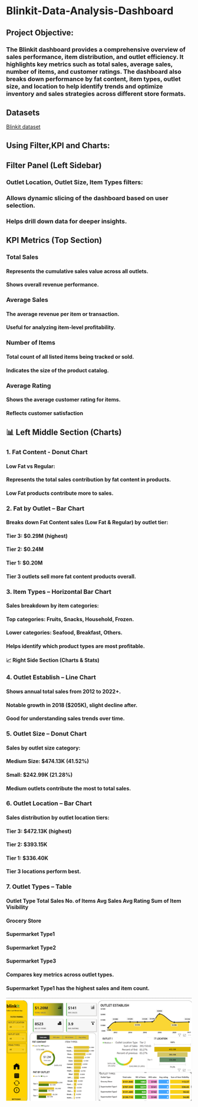 # Blinkit-Data-Analysis-Dashboard

## Project Objective:
### The Blinkit dashboard provides a comprehensive overview of sales performance, item distribution, and outlet efficiency. It highlights key metrics such as total sales, average sales, number of items, and customer ratings. The dashboard also breaks down performance by fat content, item types, outlet size, and location to help identify trends and optimize inventory and sales strategies across different store formats.

## Datasets
<a href="https://github.com/bittusah213/Blinkit-Data-Analysis-Dashboard/blob/main/BlinkIT%20Grocery%20Data.xlsx">Blinkit dataset</a>

## Using Filter,KPI and Charts:

## Filter Panel (Left Sidebar)
### Outlet Location, Outlet Size, Item Types filters:
### Allows dynamic slicing of the dashboard based on user selection.
### Helps drill down data for deeper insights.

## KPI Metrics (Top Section)
### Total Sales
#### Represents the cumulative sales value across all outlets.
#### Shows overall revenue performance.

### Average Sales
#### The average revenue per item or transaction.
#### Useful for analyzing item-level profitability.

### Number of Items 
#### Total count of all listed items being tracked or sold.
#### Indicates the size of the product catalog.

### Average Rating
#### Shows the average customer rating for items.
#### Reflects customer satisfaction

## 📊 Left Middle Section (Charts)
### 1. Fat Content - Donut Chart
#### Low Fat vs Regular:
#### Represents the total sales contribution by fat content in products.
#### Low Fat products contribute more to sales.

### 2. Fat by Outlet – Bar Chart
#### Breaks down Fat Content sales (Low Fat & Regular) by outlet tier:
#### Tier 3: $0.29M (highest)
#### Tier 2: $0.24M
#### Tier 1: $0.20M
#### Tier 3 outlets sell more fat content products overall.

### 3. Item Types – Horizontal Bar Chart
#### Sales breakdown by item categories:
#### Top categories: Fruits, Snacks, Household, Frozen.
#### Lower categories: Seafood, Breakfast, Others.
#### Helps identify which product types are most profitable.
#### 📈 Right Side Section (Charts & Stats)

### 4. Outlet Establish – Line Chart
#### Shows annual total sales from 2012 to 2022+.
#### Notable growth in 2018 ($205K), slight decline after.
#### Good for understanding sales trends over time.

### 5. Outlet Size – Donut Chart
#### Sales by outlet size category:
#### Medium Size: $474.13K (41.52%)
#### Small: $242.99K (21.28%)
#### Medium outlets contribute the most to total sales.

### 6. Outlet Location – Bar Chart
#### Sales distribution by outlet location tiers:
#### Tier 3: $472.13K (highest)
#### Tier 2: $393.15K
#### Tier 1: $336.40K
#### Tier 3 locations perform best.

### 7. Outlet Types – Table
#### Outlet Type	Total Sales	No. of Items	Avg Sales	Avg Rating	Sum of Item Visibility
#### Grocery Store
#### Supermarket Type1
#### Supermarket Type2	
#### Supermarket Type3	
#### Compares key metrics across outlet types.
#### Supermarket Type1 has the highest sales and item count.

<img src="https://github.com/bittusah213/Blinkit-Data-Analysis-Dashboard/blob/main/Screenshot%202025-10-08%20180547.png">

